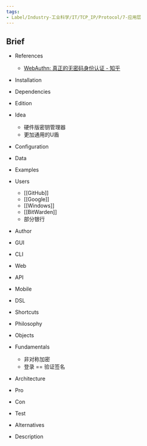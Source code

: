 ```yaml
---
tags:
- Label/Industry-工业科学/IT/TCP_IP/Protocol/7-应用层
---
```


## Brief

- References
    - [WebAuthn: 真正的无密码身份认证 - 知乎](https://zhuanlan.zhihu.com/p/644471521)

- Installation

- Dependencies

- Edition

- Idea
    - 硬件版密钥管理器
    - 更加通用的U盾

- Configuration

- Data

- Examples

- Users
    - [[GitHub]]
    - [[Google]]
    - [[Windows]]
    - [[BitWarden]]
    - 部分银行

- Author

- GUI

- CLI

- Web

- API

- Mobile

- DSL

- Shortcuts

- Philosophy

- Objects

- Fundamentals
    - 非对称加密
    - 登录 == 验证签名

- Architecture

- Pro

- Con

- Test

- Alternatives

- Description
